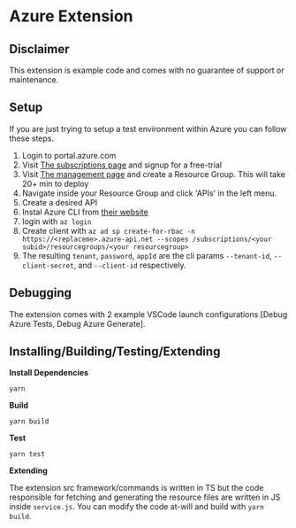 # Azure Extension

## Disclaimer

This extension is example code and comes with no guarantee of support or maintenance. 

## Setup

If you are just trying to setup a test environment within Azure you can follow these steps.

1. Login to portal.azure.com
2. Visit [The subscriptions page](https://portal.azure.com/#blade/Microsoft_Azure_Billing/SubscriptionsBlade) and signup for a free-trial
3. Visit [The management page](https://portal.azure.com/#create/Microsoft.ApiManagement) and create a Resource Group. This will take 20+ min to deploy
4. Navigate inside your Resource Group and click 'APIs' in the left menu.
5. Create a desired API
6. Instal Azure CLI from [their website](https://docs.microsoft.com/en-us/cli/azure/install-azure-cli?view=azure-cli-latest)
7. login with `az login`
8. Create client with `az ad sp create-for-rbac -n https://<replaceme>.azure-api.net --scopes /subscriptions/<your subid>/resourcegroups/<your resourcegroup>`
9. The resulting `tenant`, `password`, `appId` are the cli params `--tenant-id`, `--client-secret`, and `--client-id` respectively.

## Debugging

The extension comes with 2 example VSCode launch configurations [Debug Azure Tests, Debug Azure Generate].

## Installing/Building/Testing/Extending

**Install Dependencies**

``yarn``

**Build**

``yarn build``

**Test**

``yarn test``

**Extending**

The extension src framework/commands is written in TS but the code responsible for fetching and generating the resource files are written in JS inside `service.js`. You can modify the code at-will and build with `yarn build`.